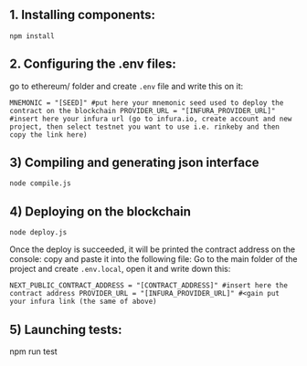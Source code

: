## 1. Installing components:
`npm install`

## 2. Configuring the .env files:
go to ethereum/ folder and create `.env` file and write this on it:

`MNEMONIC = "[SEED]" #put here your mnemonic seed used to deploy the contract on the blockchain
PROVIDER_URL = "[INFURA_PROVIDER_URL]" #insert here your infura url (go to infura.io, create account and new project, then select testnet you want to use i.e. rinkeby and then copy the link here)`

## 3) Compiling and generating json interface
`node compile.js`

## 4) Deploying on the blockchain
`node deploy.js`

Once the deploy is succeeded, it will be printed the contract address on the console: copy and paste it into the following file:
Go to the main folder of the project and create `.env.local`, open it and write down this:

`NEXT_PUBLIC_CONTRACT_ADDRESS = "[CONTRACT_ADDRESS]" #insert here the contract address
PROVIDER_URL = "[INFURA_PROVIDER_URL]" #<gain put your infura link (the same of above)`


## 5) Launching tests:
npm run test
